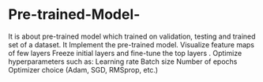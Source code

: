 # Pre-trained-Model-
It is about pre-trained model which trained on validation, testing and trained set of a dataset. It Implement the pre-trained model.  Visualize feature maps of few layers  Freeze initial layers and fine-tune the top layers .  Optimize hyperparameters such as:  Learning rate  Batch size  Number of epochs  Optimizer choice (Adam, SGD, RMSprop, etc.) 
